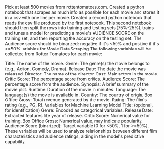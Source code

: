 Pick at least 500 movies from rottentomatoes.com.
Created a python notebook that scrapes as much info as possible for each movie and stores it in a csv with one line per movie.
Created a second python notebook that reads the csv file produced by the first notebook. This second notebook should then split the rows into training and testing sets (75%-25%),
trains and tunes a model for predicting a movie's AUDIENCE SCORE on the training set, and then reporting the accuracy on the testing set. 
The Audience score should be binarized: negative if it's <50% and positive if it's >=50%. 
ariables for Movie Data Scraping
The following variables will be collected from Rotten Tomatoes for each movie:

 Title: The name of the movie.
Genre: The genre(s) the movie belongs to (e.g., Action, Comedy, Drama).
Release Date: The date the movie was released.
Director: The name of the director.
Cast: Main actors in the movie.
Critic Score: The percentage score from critics.
Audience Score: The percentage score from the audience.
Synopsis: A brief summary of the movie plot.
Runtime: Duration of the movie in minutes.
Language: The language(s) the movie is available in.
Country: The country of origin.
Box Office Gross: Total revenue generated by the movie.
Rating: The film's rating (e.g., PG, R).
Variables for Machine Learning Model
Title: (optional, for identification)
Genre: Encoded as categorical variables.
Release Date: Extracted features like year of release.
Critic Score: Numerical value for training.
Box Office Gross: Numerical value, may indicate popularity.
Audience Score (binarized): Target variable (0 for <50%, 1 for >=50%).
These variables will be used to analyze relationships between different film characteristics and audience ratings, aiding in the model's predictive capability.
